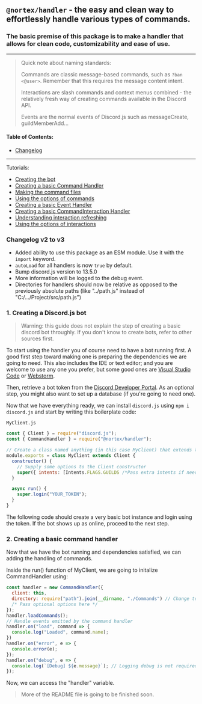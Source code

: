 ## `@nortex/handler` - the easy and clean way to effortlessly handle various types of commands.
### The basic premise of this package is to make a handler that allows for clean code, customizability and ease of use.

---

> Quick note about naming standards:
>
> Commands are classic message-based commands, such as `?ban <@user>`.
> Remember that this requires the message content intent.
> 
> Interactions are slash commands and context menus combined - the relatively fresh way of creating commands available in the Discord API.
> 
> Events are the normal events of Discord.js such as messageCreate, guildMemberAdd...

#### Table of Contents:
- [Changelog](#changelog)
---
Tutorials:
- [Creating the bot](#bot_base)
- [Creating a basic Command Handler](#command_handler)
- [Making the command files](#commands_setup)
- [Using the options of commands](#command_options)
- [Creating a basic Event Handler](#event_handler)
- [Creating a basic CommandInteraction Handler](#interaction_handler)
- [Understanding interaction refreshing](#interaction_refresher)
- [Using the options of interactions](#interaction_options)

<a id="changelog"></a>
### Changelog v2 to v3

* Added ability to use this package as an ESM module. Use it with the `import` keyword.
* `autoLoad` for all handlers is now `true` by default.
* Bump discord.js version to 13.5.0
* More information will be logged to the debug event.
* Directories for handlers should now be relative as opposed to the previously absolute paths (like "../path.js" instead of "C:/.../Project/src/path.js")

<a id="bot_base"></a>
### 1. Creating a Discord.js bot
> Warning: this guide does not explain the step of creating a basic discord bot throughly. If you don't know to create bots, refer to other sources first.

To start using the handler you of course need to have a bot running first. A good first step toward making one is preparing the dependencies we are going to need.
This also includes the IDE or text editor; and you are welcome to use any one you prefer,
but some good ones are [Visual Studio Code](https://code.visualstudio.com/) or [Webstorm](https://www.jetbrains.com/webstorm/).

Then, retrieve a bot token from the [Discord Developer Portal](https://discord.com/developers/applications).
As an optional step, you might also want to set up a database (if you're going to need one).

Now that we have everything ready, we can install `discord.js` using `npm i discord.js` and start by writing this boilerplate code:

`MyClient.js`
```js
const { Client } = require("discord.js");
const { CommandHandler } = require("@nortex/handler");

// Create a class named anything (in this case MyClient) that extends the Client class of Discord.js.
module.exports = class MyClient extends Client {
  constructor() {
    // Supply some options to the Client constructor
    super({ intents: [Intents.FLAGS.GUILDS /*Pass extra intents if needed*/] })
  }

  async run() {
    super.login("YOUR_TOKEN");
  }
}
```

The following code should create a very basic bot instance and login using the token. If the bot shows up as online, proceed to the next step.

<a id="command_handler"></a>
### 2. Creating a basic command handler
Now that we have the bot running and dependencies satisfied, we can adding the handling of commands.

Inside the run() function of MyClient, we are going to initalize CommandHandler using:
```js
const handler = new CommandHandler({
  client: this,
  directory: require("path").join(__dirname, "./Commands") // Change to your directory
  /* Pass optional options here */
});
handler.loadCommands();
// Handle events emitted by the command handler
handler.on("load", command => {
  console.log("Loaded", command.name);
})
handler.on("error", e => {
  console.error(e);
});
handler.on("debug", e => {
  console.log(`[Debug] ${e.message}`); // Logging debug is not required but very useful when creating the bot.
});
```
Now, we can access the "handler" variable.

> More of the README file is going to be finished soon.
